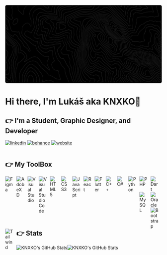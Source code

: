 <img src="./img/banner.jpg" alt="website" width="100%" height="250px" style="border-radius:5px">

# Hi there, I'm Lukáš aka KNXKO👋

## 👉 **I'm a Student, Graphic Designer, and Developer**

<div>
    <a href="https://linkedin.com/in/lukas-lechovic"><img src="https://img.shields.io/badge/LinkedIn-0077B5?style=for-the-badge&logo=linkedin&logoColor=white" alt="linkedin" width="100px" height="27px"></a>
    <a href="https://www.behance.net/lukaslechovic"><img src="https://img.shields.io/badge/-Behance-blue?style=for-the-badge&logo=behance&logoColor=white" alt="behance" width="100px" height="27px"></a>
    <a href="http://lukaslechovic.wz.sk/"><img src="https://img.shields.io/badge/website-000000?style=for-the-badge&logo=About.me&logoColor=white" alt="website" width="100px" height="27px"></a>
</div>

 <br>

## 👉 **My ToolBox**

<img align="left" alt="Figma" width="26px" src="https://cdn.jsdelivr.net/gh/devicons/devicon/icons/figma/figma-original.svg" style="padding-right:10px;" />
<img align="left" alt="AdobeXD" width="26px" src="https://cdn.jsdelivr.net/gh/devicons/devicon/icons/xd/xd-original.svg" style="padding-right:10px;" />
<img align="left" alt="Visual Studio" width="26px" src="https://cdn.jsdelivr.net/gh/devicons/devicon/icons/visualstudio/visualstudio-original.svg" style="padding-right:10px;" />
<img align="left" alt="Visual Studio Code" width="26px" src="https://cdn.jsdelivr.net/gh/devicons/devicon/icons/vscode/vscode-original.svg" style="padding-right:10px;" />

<img align="left" alt="HTML5" width="26px" src="https://cdn.jsdelivr.net/gh/devicons/devicon/icons/html5/html5-original.svg" style="padding-right:10px;" />
<img align="left" alt="CSS3" width="26px" src="https://cdn.jsdelivr.net/gh/devicons/devicon/icons/css3/css3-original.svg" style="padding-right:10px;" />
<img align="left" alt="JavaScript" width="26px" src="https://cdn.jsdelivr.net/gh/devicons/devicon/icons/javascript/javascript-original.svg" style="padding-right:10px;" />
<img align="left" alt="React" width="26px" src="https://cdn.jsdelivr.net/gh/devicons/devicon/icons/react/react-original.svg" style="padding-right:10px;" />
<img align="left" alt="Flutter" width="26px" src="https://cdn.jsdelivr.net/gh/devicons/devicon/icons/flutter/flutter-original.svg" style="padding-right:10px;" />

<img align="left" alt="C++" width="26px" src="https://cdn.jsdelivr.net/gh/devicons/devicon/icons/cplusplus/cplusplus-original.svg" style="padding-right:10px;" />
<img align="left" alt="C#" width="26px" src="https://cdn.jsdelivr.net/gh/devicons/devicon/icons/csharp/csharp-original.svg" style="padding-right:10px;" />
<img align="left" alt="Python" width="26px" src="https://cdn.jsdelivr.net/gh/devicons/devicon/icons/python/python-original.svg" style="padding-right:10px;" />
<img align="left" alt="PHP" width="26px" src="https://cdn.jsdelivr.net/gh/devicons/devicon/icons/php/php-original.svg" style="padding-right:10px;" />
<img align="left" alt="Dart" width="26px" src="https://cdn.jsdelivr.net/gh/devicons/devicon/icons/dart/dart-original.svg" style="padding-right:10px;" />

<img align="left" alt="MySQL" width="26px" src="https://cdn.jsdelivr.net/gh/devicons/devicon/icons/mysql/mysql-original.svg" style="padding-right:10px;" />
<img align="left" alt="Oracle" width="26px" src="https://cdn.jsdelivr.net/gh/devicons/devicon/icons/oracle/oracle-original.svg" style="padding-right:10px;" />

<img align="left" alt="Bootstrap" width="26px" src="https://cdn.jsdelivr.net/gh/devicons/devicon/icons/bootstrap/bootstrap-original.svg" style="padding-right:10px;" />
<img align="left" alt="Tailwind" width="26px" src="https://cdn.jsdelivr.net/gh/devicons/devicon/icons/tailwindcss/tailwindcss-original.svg" style="padding-right:10px;" />


<br>
<br>

## 👉 **Stats**

 <img align="left" alt="KNXKO's GitHub Stats" src="https://github-readme-stats.vercel.app/api?username=KNXKO&show_icons=true&theme=transparent&border_color='#1a1a1a'&rank_icon=github" />

 <img align="left" alt="KNXKO's GitHub Stats" src="https://github-readme-stats.vercel.app/api/top-langs/?username=KNXKO&layout=compact&theme=transparent&border_color='#1a1a1a'" />
